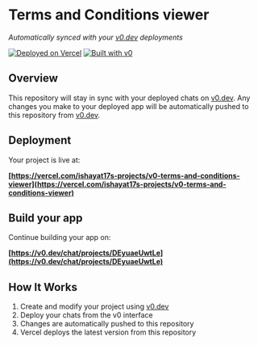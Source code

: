 # Terms and Conditions viewer

*Automatically synced with your [v0.dev](https://v0.dev) deployments*

[![Deployed on Vercel](https://img.shields.io/badge/Deployed%20on-Vercel-black?style=for-the-badge&logo=vercel)](https://vercel.com/ishayat17s-projects/v0-terms-and-conditions-viewer)
[![Built with v0](https://img.shields.io/badge/Built%20with-v0.dev-black?style=for-the-badge)](https://v0.dev/chat/projects/DEyuaeUwtLe)

## Overview

This repository will stay in sync with your deployed chats on [v0.dev](https://v0.dev).
Any changes you make to your deployed app will be automatically pushed to this repository from [v0.dev](https://v0.dev).

## Deployment

Your project is live at:

**[https://vercel.com/ishayat17s-projects/v0-terms-and-conditions-viewer](https://vercel.com/ishayat17s-projects/v0-terms-and-conditions-viewer)**

## Build your app

Continue building your app on:

**[https://v0.dev/chat/projects/DEyuaeUwtLe](https://v0.dev/chat/projects/DEyuaeUwtLe)**

## How It Works

1. Create and modify your project using [v0.dev](https://v0.dev)
2. Deploy your chats from the v0 interface
3. Changes are automatically pushed to this repository
4. Vercel deploys the latest version from this repository
